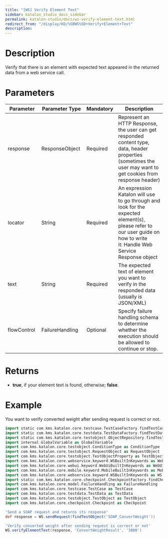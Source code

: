 ```yaml
---
title: "[WS] Verify Element Text" 
sidebar: katalon_studio_docs_sidebar
permalink: katalon-studio/docs/ws-verify-element-text.html 
redirect_from: "/display/KD/%5BWS%5D+Verify+Element+Text" 
description: 
---
```

Description
===========

Verify that there is an element with expected text appeared in the returned data from a web service call.

Parameters 
===========

<table><thead><tr><th>Parameter</th><th>Parameter Type</th><th>Mandatory</th><th>Description</th></tr></thead><tbody><tr><td><span>response&nbsp;</span></td><td><span>ResponseObject&nbsp;</span></td><td><span>Required</span></td><td><span>Represent an HTTP Response, the user can get responded content type, data, header properties (sometimes the user may want to get cookies from response header)</span></td></tr><tr><td><span>locator&nbsp;</span></td><td><span>String&nbsp;</span></td><td><span>Required</span></td><td><span>An expression Katalon will use to go through and look for the expected element(s), please refer to our user guide on how to write it:&nbsp;</span><a>Handle Web Service Response object</a></td></tr><tr><td><span>text&nbsp;</span></td><td><span>String&nbsp;</span></td><td><span>Required</span></td><td><span>The expected text of element you want to verify in the responded data (usually is JSON/XML)</span></td></tr><tr><td><span>flowControl&nbsp;</span></td><td><span>FailureHandling&nbsp;</span></td><td><span>Optional</span></td><td><span>Spec</span><span>ify </span><a>failure handling</a><span> schema to determine whether the execution should be allowed to continue or stop.</span></td></tr></tbody></table>

Returns
=======

*   **true**, if your element text is found, otherwise; **false**.

Example
=======

You want to verify converted weight after sending request is correct or not.

```groovy
import static com.kms.katalon.core.testcase.TestCaseFactory.findTestCase
import static com.kms.katalon.core.testdata.TestDataFactory.findTestData
import static com.kms.katalon.core.testobject.ObjectRepository.findTestObject
import internal.GlobalVariable as GlobalVariable
import com.kms.katalon.core.testobject.ConditionType as ConditionType
import com.kms.katalon.core.testobject.RequestObject as RequestObject
import com.kms.katalon.core.testobject.TestObjectProperty as TestObjectProperty
import com.kms.katalon.core.webservice.keyword.WSBuiltInKeywords as WebAPI
import com.kms.katalon.core.webui.keyword.WebUiBuiltInKeywords as WebUI
import com.kms.katalon.core.mobile.keyword.MobileBuiltInKeywords as Mobile
import com.kms.katalon.core.webservice.keyword.WSBuiltInKeywords as WS
import static com.kms.katalon.core.checkpoint.CheckpointFactory.findCheckpoint
import com.kms.katalon.core.model.FailureHandling as FailureHandling
import com.kms.katalon.core.testcase.TestCase as TestCase
import com.kms.katalon.core.testdata.TestData as TestData
import com.kms.katalon.core.testobject.TestObject as TestObject
import com.kms.katalon.core.checkpoint.Checkpoint as Checkpoint

'Send a SOAP request and returns its response'
def response = WS.sendRequest(findTestObject('SOAP_ConvertWeight'))

'Verify converted weight after sending request is correct or not'
WS.verifyElementText(response, 'ConvertWeightResult', '3000')
```